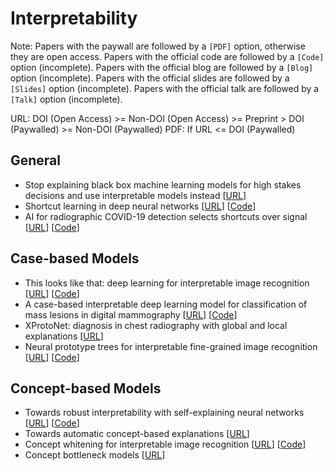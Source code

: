 # Interpretability

Note: Papers with the paywall are followed by a `[PDF]` option, otherwise they are open access. Papers with the official code are followed by a `[Code]` option (incomplete).
Papers with the official blog are followed by a `[Blog]` option (incomplete).
Papers with the official slides are followed by a `[Slides]` option (incomplete).
Papers with the official talk are followed by a `[Talk]` option (incomplete).

URL: DOI (Open Access) >= Non-DOI (Open Access) >= Preprint > DOI (Paywalled) >= Non-DOI (Paywalled)
PDF: If URL <= DOI (Paywalled)

## General

- Stop explaining black box machine learning models for high stakes decisions and use interpretable models instead [[URL](https://www.nature.com/articles/s42256-019-0048-x)]
- Shortcut learning in deep neural networks [[URL](https://www.nature.com/articles/s42256-020-00257-z)] [[Code](https://github.com/rgeirhos/shortcut-perspective)]
- AI for radiographic COVID-19 detection selects shortcuts over signal [[URL](https://www.nature.com/articles/s42256-021-00338-7)] [[Code](https://github.com/suinleelab/cxr_covid)]

## Case-based Models

- This looks like that: deep learning for interpretable image recognition [[URL](https://proceedings.neurips.cc/paper/2019/hash/adf7ee2dcf142b0e11888e72b43fcb75-Abstract.html)] [[Code](https://github.com/cfchen-duke/ProtoPNet)]
- A case-based interpretable deep learning model for classification of mass lesions in digital mammography [[URL](https://www.nature.com/articles/s42256-021-00423-x)] [[Code](https://github.com/alinajadebarnett/iaiabl)]
- XProtoNet: diagnosis in chest radiography with global and local explanations [[URL](https://arxiv.org/abs/2103.10663)]
- Neural prototype trees for interpretable fine-grained image recognition [[URL](https://openaccess.thecvf.com/content/CVPR2021/html/Nauta_Neural_Prototype_Trees_for_Interpretable_Fine-Grained_Image_Recognition_CVPR_2021_paper.html?ref=https://githubhelp.com)] [[Code](https://github.com/M-Nauta/ProtoTree)]

## Concept-based Models

- Towards robust interpretability with self-explaining neural networks [[URL](https://proceedings.neurips.cc/paper/2018/hash/3e9f0fc9b2f89e043bc6233994dfcf76-Abstract.html)] [[Code](https://github.com/dmelis/SENN)]
- Towards automatic concept-based explanations [[URL](https://proceedings.neurips.cc/paper/2019/hash/77d2afcb31f6493e350fca61764efb9a-Abstract.html)]
- Concept whitening for interpretable image recognition [[URL](https://www.nature.com/articles/s42256-020-00265-z)] [[Code](https://github.com/zhiCHEN96/ConceptWhitening)]
- Concept bottleneck models [[URL](https://proceedings.mlr.press/v119/koh20a.html)]
